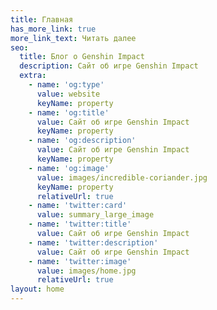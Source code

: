 ```yaml
---
title: Главная
has_more_link: true
more_link_text: Читать далее
seo:
  title: Блог о Genshin Impact 
  description: Сайт об игре Genshin Impact
  extra:
    - name: 'og:type'
      value: website
      keyName: property
    - name: 'og:title'
      value: Сайт об игре Genshin Impact
      keyName: property
    - name: 'og:description'
      value: Сайт об игре Genshin Impact
      keyName: property
    - name: 'og:image'
      value: images/incredible-coriander.jpg
      keyName: property
      relativeUrl: true
    - name: 'twitter:card'
      value: summary_large_image
    - name: 'twitter:title'
      value: Сайт об игре Genshin Impact
    - name: 'twitter:description'
      value: Сайт об игре Genshin Impact
    - name: 'twitter:image'
      value: images/home.jpg
      relativeUrl: true
layout: home
---
```

